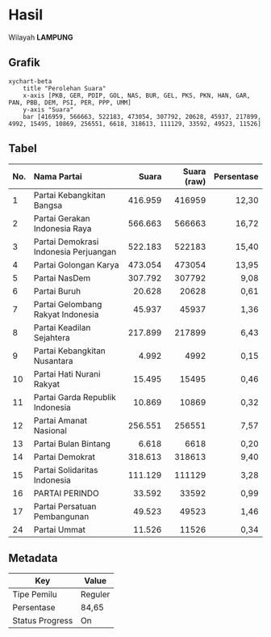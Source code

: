 # Hasil

Wilayah **LAMPUNG**

## Grafik

```mermaid
xychart-beta
    title "Perolehan Suara"
    x-axis [PKB, GER, PDIP, GOL, NAS, BUR, GEL, PKS, PKN, HAN, GAR, PAN, PBB, DEM, PSI, PER, PPP, UMM]
    y-axis "Suara"
    bar [416959, 566663, 522183, 473054, 307792, 20628, 45937, 217899, 4992, 15495, 10869, 256551, 6618, 318613, 111129, 33592, 49523, 11526]
```

## Tabel

| No. | Nama Partai                           | Suara   | Suara (raw) | Persentase |
|:--- |:------------------------------------- | -------:| -----------:| ----------:|
| 1   | Partai Kebangkitan Bangsa             | 416.959 | 416959      | 12,30      |
| 2   | Partai Gerakan Indonesia Raya         | 566.663 | 566663      | 16,72      |
| 3   | Partai Demokrasi Indonesia Perjuangan | 522.183 | 522183      | 15,40      |
| 4   | Partai Golongan Karya                 | 473.054 | 473054      | 13,95      |
| 5   | Partai NasDem                         | 307.792 | 307792      | 9,08       |
| 6   | Partai Buruh                          | 20.628  | 20628       | 0,61       |
| 7   | Partai Gelombang Rakyat Indonesia     | 45.937  | 45937       | 1,36       |
| 8   | Partai Keadilan Sejahtera             | 217.899 | 217899      | 6,43       |
| 9   | Partai Kebangkitan Nusantara          | 4.992   | 4992        | 0,15       |
| 10  | Partai Hati Nurani Rakyat             | 15.495  | 15495       | 0,46       |
| 11  | Partai Garda Republik Indonesia       | 10.869  | 10869       | 0,32       |
| 12  | Partai Amanat Nasional                | 256.551 | 256551      | 7,57       |
| 13  | Partai Bulan Bintang                  | 6.618   | 6618        | 0,20       |
| 14  | Partai Demokrat                       | 318.613 | 318613      | 9,40       |
| 15  | Partai Solidaritas Indonesia          | 111.129 | 111129      | 3,28       |
| 16  | PARTAI PERINDO                        | 33.592  | 33592       | 0,99       |
| 17  | Partai Persatuan Pembangunan          | 49.523  | 49523       | 1,46       |
| 24  | Partai Ummat                          | 11.526  | 11526       | 0,34       |


## Metadata

| Key             | Value   |
| --------------- | ------- |
| Tipe Pemilu     | Reguler |
| Persentase      | 84,65   |
| Status Progress | On      |



